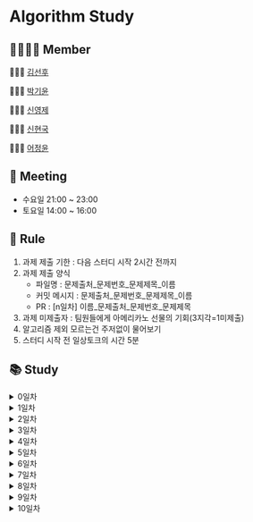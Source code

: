 # Algorithm Study
## 👨‍👨‍👧‍👦 Member
👨🏻‍💻 [김선후](https://github.com/tjsgnrla97)

👩🏻‍💻 [박기윤](https://github.com/yoonArchive)

👨🏻‍💻 [신영제](https://github.com/shinyoungjei)

👨🏻‍💻 [신현국](https://github.com/sh1nnnn)

👩🏻‍💻 [어정윤](https://github.com/jeongyuneo)

## 📅 Meeting
- 수요일 21:00 ~ 23:00
- 토요일 14:00 ~ 16:00

## 📌 Rule
1. 과제 제출 기한 : 다음 스터디 시작 2시간 전까지
2. 과제 제출 양식
   - 파일명 : 문제출처_문제번호_문제제목_이름
   - 커밋 메시지 : 문제출처_문제번호_문제제목_이름
   - PR : [n일차] 이름_문제출처_문제번호_문제제목
3. 과제 미제출자 : 팀원들에게 아메리카노 선물의 기회(3지각=1미제출)
4. 알고리즘 제외 모르는건 주저없이 물어보기
5. 스터디 시작 전 일상토크의 시간 5분

## 📚 Study
<details>
    <summary>0일차</summary>

- [마크다운](day0/마크다운/)
- [Git 명령어](day0/git/)
</details>
<details>
    <summary>1일차</summary>

- [BOJ_1018_체스판 다시 칠하기](day1/BOJ_1018_체스판다시칠하기/)
</details>
<details>
    <summary>2일차</summary>

- [BOJ_2116_주사위 쌓기](day2/BOJ_2116_주사위쌓기/)
- [BOJ_2304_창고 다각형](day2/BOJ_2304_창고다각형/)
- [BOJ_2309_일곱 난쟁이](day2/BOJ_2309_일곱난쟁이/)
</details>
<details>
    <summary>3일차</summary>

- [BOJ_2477_참외밭](day3/BOJ_2477_참외밭/)
- [BOJ_2491_수열](day3/BOJ_2491_수열/)
- [BOJ_2669_직사각형 네개의 합집합 면적 구하기](day3/BOJ_2669_직사각형네개의합집합면적구하기/)
- [BOJ_14694_딱지놀이](day3/BOJ_14696_딱지놀이/)
</details>
<details>
    <summary>4일차</summary>

- [BOJ_1592_영식이와 친구들](day4/BOJ_1592_영식이와친구들/)
- [BOJ_2564_경비원](day4/BOJ_2564_경비원/)
- [BOJ_2605_줄 세우기](day4/BOJ_2605_줄세우기/)
- [BOJ_13300_방배정](day4/BOJ_13300_방배정/)
</details>
<details>
    <summary>5일차</summary>

- [BOJ_2527_직사각형](day5/BOJ_2527_직사각형/)
- [BOJ_2559_수열](day5/BOJ_2559_수열/)
- [BOJ_2578_빙고](day5/BOJ_2578_빙고/)
- [BOJ_2628_종이자르기](day5/BOJ_2628_종이자르기/)
</details>
<details>
    <summary>6일차</summary>

- [BOJ_2635_수 이어가기](day6/BOJ_2635_수이어가기/)
- [BOJ_10157_자리배정](day6/BOJ_10157_자리배정/)
- [BOJ_10158_개미](day6/BOJ_10158_개미/)
- [BOJ_10163_색종이](day6/BOJ_10163_색종이/)
</details>
<details>
    <summary>7일차</summary>

- [BOJ_2508_사탕 박사 고창영](day7/BOJ_2508_사탕박사고창영/)
- [BOJ_10250_ACM 호텔](day7/BOJ_10250_ACM호텔/)
- [BOJ_14503_로봇 청소기](day7/BOJ_14503_로봇청소기/)
</details>
<details>
    <summary>8일차</summary>

- [BOJ_2210_숫자판 점프](day8/BOJ_2210_숫자판점프/)
- [BOJ_4963_섬의 개수](day8/BOJ_4963_섬의개수/)
- [BOJ_14502_연구소](day8/BOJ_14502_연구소/)
- [BOJ_18352_특정 거리의 도시 찾기](day8/BOJ_18352_특정거리의도시찾기/)
</details>
<details>
    <summary>9일차</summary>

- [BOJ_3187_양치기 꿍](day9/BOJ_3187_양치기꿍/)
- [BOJ_8983_사냥꾼](day9/BOJ_8983_사냥꾼/)
- [BOJ_20055_컨베이어 벨트 위의 로봇](day9/BOJ_20055_컨베이어벨트위의로봇/)
</details>
<details>
    <summary>10일차</summary>

- [BOJ_1541_잃어버린 괄호](day10/BOJ_1541_잃어버린괄호/)
- [BOJ_10775_공항](day10/BOJ_10775_공항/)
</details>